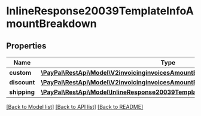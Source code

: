 # InlineResponse20039TemplateInfoAmountBreakdown

## Properties
Name | Type | Description | Notes
------------ | ------------- | ------------- | -------------
**custom** | [**\PayPal\RestApi\Model\V2invoicinginvoicesAmountBreakdownCustom**](V2invoicinginvoicesAmountBreakdownCustom.md) |  | [optional] 
**discount** | [**\PayPal\RestApi\Model\V2invoicinginvoicesAmountBreakdownDiscount**](V2invoicinginvoicesAmountBreakdownDiscount.md) |  | [optional] 
**shipping** | [**\PayPal\RestApi\Model\InlineResponse20039TemplateInfoAmountBreakdownShipping**](InlineResponse20039TemplateInfoAmountBreakdownShipping.md) |  | [optional] 

[[Back to Model list]](../README.md#documentation-for-models) [[Back to API list]](../README.md#documentation-for-api-endpoints) [[Back to README]](../README.md)


